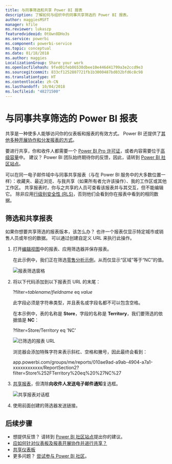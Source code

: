 ```yaml
---
title: 与同事筛选和共享 Power BI 报表
description: 了解如何与组织中的同事共享筛选的 Power BI 报表。
author: maggiesMSFT
manager: kfile
ms.reviewer: lukaszp
featuredvideoid: 0tUwn8DHo3s
ms.service: powerbi
ms.component: powerbi-service
ms.topic: conceptual
ms.date: 01/18/2018
ms.author: maggies
LocalizationGroup: Share your work
ms.openlocfilehash: 9fed01feb86530dbee10e446d41799a3e2ccd9e3
ms.sourcegitcommit: 833cf1252807721fb1b3000487bd032bfd6c8c98
ms.translationtype: HT
ms.contentlocale: zh-CN
ms.lasthandoff: 10/04/2018
ms.locfileid: "48271500"
---
```

# <a name="share-a-filtered-power-bi-report-with-your-coworkers"></a>与同事共享筛选的 Power BI 报表
共享是一种使多人能够访问你的仪表板和报表的有效方式。 Power BI 还提供了[其他多种开展协作和分发报表的方式](service-how-to-collaborate-distribute-dashboards-reports.md)。

要进行共享，你和收件人都需要一个 [Power BI Pro 许可证](service-features-license-type.md)，或者内容需要位于[高级容量](service-premium.md)中。 建议？ Power BI 团队始终期待你的反馈，因此，请转到 [Power BI 社区站点](https://community.powerbi.com/)。

可以在同一电子邮件域中与同事共享报表（与在 Power BI 服务中的大多数位置一样）：收藏夹、最近浏览、与我共享（如果所有者允许该操作）、我的工作区或其他工作区。 共享报表时，你与之共享的人员可查看该报表并与其交互，但不能编辑它。 除非应用[行级别安全性 (RLS)](service-admin-rls.md)，否则他们会看到你在报表中看到的相同数据。 

## <a name="filter-and-share-a-report"></a>筛选和共享报表
如果你想要共享筛选的报表版本，该怎么办？ 也许一个报表仅显示特定城市或销售人员或年份的数据。 可以通过创建自定义 URL 来执行此操作。

1. 打开[编辑视图](consumer/end-user-reading-view.md)中的报表、应用筛选器并保存报表。
   
   在此示例中，我们正在筛选[零售分析示例](sample-tutorial-connect-to-the-samples.md)，从而仅显示“区域”等于“NC”的值。
   
   ![报表筛选窗格](media/service-share-reports/power-bi-filter-report2.png)
2. 将以下代码添加到以下报表页 URL 的末尾：
   
   ?filter=*tablename*/*fieldname* eq *value*
   
    此字段必须是字符串类型，并且表名或字段名都不可以包含空格。
   
   在本示例中，表的名称是 **Store**，字段的名称是 **Territory**，我们要筛选的依据值是 **NC**：
   
    ?filter=Store/Territory eq 'NC'
   
   ![已筛选的报表 URL](media/service-share-reports/power-bi-filter-url3.png)
   
   浏览器会添加特殊字符来表示斜杠、空格和撇号，因此最终会看到：
   
   app.powerbi.com/groups/me/reports/010ae9ad-a9ab-4904-a7a1-xxxxxxxxxxxx/ReportSection2?filter=Store%252FTerritory%20eq%20%27NC%27

3. [共享报表](service-share-dashboards.md)，但清除**向收件人发送电子邮件通知**复选框。 

    ![共享报表对话框](media/service-share-reports/power-bi-share-report-dialog.png)

4. 使用前面创建的筛选器发送链接。

## <a name="next-steps"></a>后续步骤
* 想提供反馈？ 请转到 [Power BI 社区站点](https://community.powerbi.com/)提出你的建议。
* [应如何针对仪表板及报表开展协作并进行共享？](service-how-to-collaborate-distribute-dashboards-reports.md)
* [共享仪表板](service-share-dashboards.md)
* 更多问题？ [尝试参与 Power BI 社区](http://community.powerbi.com/)。


